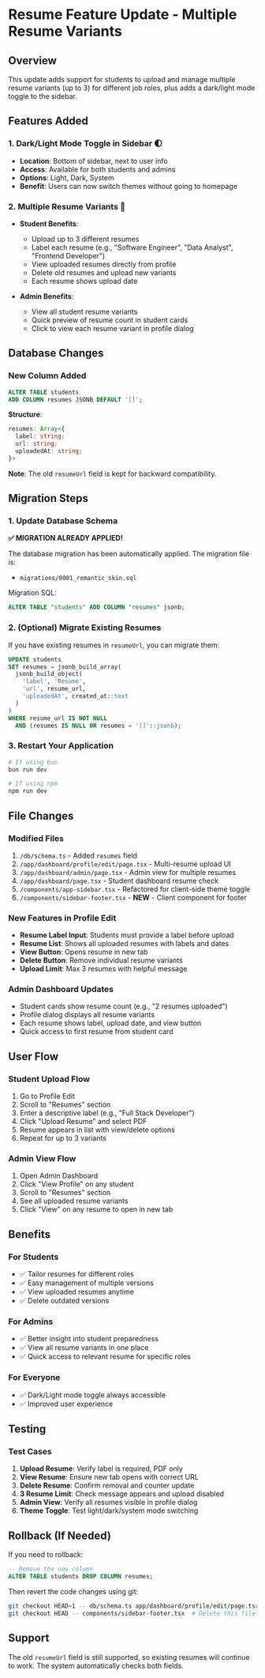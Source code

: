# Resume Feature Update - Multiple Resume Variants

## Overview
This update adds support for students to upload and manage multiple resume variants (up to 3) for different job roles, plus adds a dark/light mode toggle to the sidebar.

## Features Added

### 1. **Dark/Light Mode Toggle in Sidebar** 🌓
- **Location**: Bottom of sidebar, next to user info
- **Access**: Available for both students and admins
- **Options**: Light, Dark, System
- **Benefit**: Users can now switch themes without going to homepage

### 2. **Multiple Resume Variants** 📄
- **Student Benefits**:
  - Upload up to 3 different resumes
  - Label each resume (e.g., "Software Engineer", "Data Analyst", "Frontend Developer")
  - View uploaded resumes directly from profile
  - Delete old resumes and upload new variants
  - Each resume shows upload date

- **Admin Benefits**:
  - View all student resume variants
  - Quick preview of resume count in student cards
  - Click to view each resume variant in profile dialog

## Database Changes

### New Column Added
```sql
ALTER TABLE students 
ADD COLUMN resumes JSONB DEFAULT '[]';
```

**Structure**:
```typescript
resumes: Array<{
  label: string;
  url: string;
  uploadedAt: string;
}>
```

**Note**: The old `resumeUrl` field is kept for backward compatibility.

## Migration Steps

### 1. Update Database Schema
**✅ MIGRATION ALREADY APPLIED!**

The database migration has been automatically applied. The migration file is:
- `migrations/0001_romantic_skin.sql`

Migration SQL:
```sql
ALTER TABLE "students" ADD COLUMN "resumes" jsonb;
```

### 2. (Optional) Migrate Existing Resumes
If you have existing resumes in `resumeUrl`, you can migrate them:

```sql
UPDATE students 
SET resumes = jsonb_build_array(
  jsonb_build_object(
    'label', 'Resume',
    'url', resume_url,
    'uploadedAt', created_at::text
  )
)
WHERE resume_url IS NOT NULL 
  AND (resumes IS NULL OR resumes = '[]'::jsonb);
```

### 3. Restart Your Application
```bash
# If using bun
bun run dev

# If using npm
npm run dev
```

## File Changes

### Modified Files
1. `/db/schema.ts` - Added `resumes` field
2. `/app/dashboard/profile/edit/page.tsx` - Multi-resume upload UI
3. `/app/dashboard/admin/page.tsx` - Admin view for multiple resumes
4. `/app/dashboard/page.tsx` - Student dashboard resume check
5. `/components/app-sidebar.tsx` - Refactored for client-side theme toggle
6. `/components/sidebar-footer.tsx` - **NEW** - Client component for footer

### New Features in Profile Edit
- **Resume Label Input**: Students must provide a label before upload
- **Resume List**: Shows all uploaded resumes with labels and dates
- **View Button**: Opens resume in new tab
- **Delete Button**: Remove individual resume variants
- **Upload Limit**: Max 3 resumes with helpful message

### Admin Dashboard Updates
- Student cards show resume count (e.g., "2 resumes uploaded")
- Profile dialog displays all resume variants
- Each resume shows label, upload date, and view button
- Quick access to first resume from student card

## User Flow

### Student Upload Flow
1. Go to Profile Edit
2. Scroll to "Resumes" section
3. Enter a descriptive label (e.g., "Full Stack Developer")
4. Click "Upload Resume" and select PDF
5. Resume appears in list with view/delete options
6. Repeat for up to 3 variants

### Admin View Flow
1. Open Admin Dashboard
2. Click "View Profile" on any student
3. Scroll to "Resumes" section
4. See all uploaded resume variants
5. Click "View" on any resume to open in new tab

## Benefits

### For Students
- ✅ Tailor resumes for different roles
- ✅ Easy management of multiple versions
- ✅ View uploaded resumes anytime
- ✅ Delete outdated versions

### For Admins
- ✅ Better insight into student preparedness
- ✅ View all resume variants in one place
- ✅ Quick access to relevant resume for specific roles

### For Everyone
- ✅ Dark/Light mode toggle always accessible
- ✅ Improved user experience

## Testing

### Test Cases
1. **Upload Resume**: Verify label is required, PDF only
2. **View Resume**: Ensure new tab opens with correct URL
3. **Delete Resume**: Confirm removal and counter update
4. **3 Resume Limit**: Check message appears and upload disabled
5. **Admin View**: Verify all resumes visible in profile dialog
6. **Theme Toggle**: Test light/dark/system mode switching

## Rollback (If Needed)

If you need to rollback:

```sql
-- Remove the new column
ALTER TABLE students DROP COLUMN resumes;
```

Then revert the code changes using git:
```bash
git checkout HEAD~1 -- db/schema.ts app/dashboard/profile/edit/page.tsx app/dashboard/admin/page.tsx components/app-sidebar.tsx
git checkout HEAD -- components/sidebar-footer.tsx  # Delete this file
```

## Support

The old `resumeUrl` field is still supported, so existing resumes will continue to work. The system automatically checks both fields.

